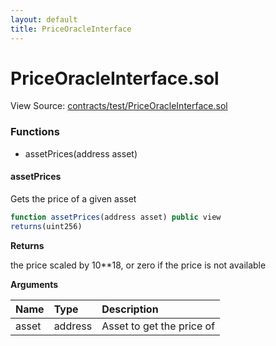 ```yaml
---
layout: default
title: PriceOracleInterface
---
```


# PriceOracleInterface.sol

View Source: [contracts/test/PriceOracleInterface.sol](../contracts/test/PriceOracleInterface.sol)

### Functions

* assetPrices\(address asset\)

#### assetPrices

Gets the price of a given asset

```javascript
function assetPrices(address asset) public view
returns(uint256)
```

**Returns**

the price scaled by 10\*\*18, or zero if the price is not available

**Arguments**

| Name | Type | Description |
| :--- | :--- | :--- |
| asset | address | Asset to get the price of |

